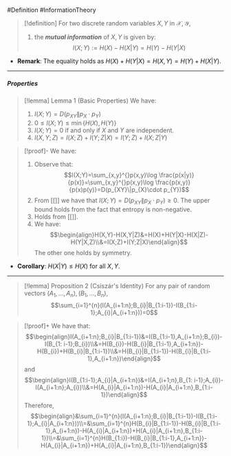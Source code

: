 #Definition #InformationTheory 

> [!definition]
> For two discrete random variables $X,Y$ in $\mathcal{X},\mathcal{Y}$, 
> 1. the ***mutual information*** of $X,Y$ is given by: $$I(X;Y):=H(X) - H(X|Y)=H(Y)-H(Y|X)$$
- **Remark**: The equality holds as $H(X)+H(Y|X)=H(X,Y)=H(Y)+H(X|Y)$.
---
##### Properties
> [!lemma] Lemma 1 (Basic Properties)
> We have:
> 1. $I(X;Y)=D(p_{XY}\|p_{X}\cdot p_{Y})$
> 2. $0\leq I(X;Y)\leq \min\{ H(X),H(Y) \}$
> 2. $I(X;Y)=0$ if and only if $X$ and $Y$ are independent.
> 3. $I(X,Y;Z)=I(X;Z)+I(Y;Z|X)=I(Y;Z)+I(X;Z|Y)$

> [!proof]-
> We have:
> 1. Observe that: $$I(X;Y)=\sum_{x,y}^{}p(x,y)\log \frac{p(x|y)}{p(x)}=\sum_{x,y}^{}p(x,y)\log \frac{p(x,y)}{p(x)p(y)}=D(p_{XY}\|p_{X}\cdot p_{Y})$$
> 2. From [[]] we have that $I(X;Y)=D(p_{XY}\|p_{X}\cdot p_{Y})\geq 0$. The upper bound holds from the fact that entropy is non-negative.
> 3. Holds from [[]].
> 4. We have: $$\begin{align}H(X,Y)-H(X,Y|Z)&=H(X)+H(Y|X)-H(X|Z)-H(Y|X,Z)\\&=I(X;Z)+I(Y;Z|X)\end{align}$$The other one holds by symmetry.
- **Corollary**: $H(X|Y)\leq H(X)$ for all $X,Y$. 
---
> [!lemma] Proposition 2 (Csiszár's Identity)
> For any pair of random vectors $(A_{1},\dots,A_{n}),(B_{1},...,B_{n})$, $$\sum_{i=1}^{n}(I(A_{i+1:n};B_{i}|B_{1:i-1})-I(B_{1:i-1};A_{i}|A_{i+1:n}))=0$$

> [!proof]+
> We have that: $$\begin{align}I(A_{i+1:n};B_{i}|B_{1:i-1})&=I(B_{1:i-1},A_{i+1:n};B_{i})-I(B_{1: i-1};B_{i})\\&=H(B_{i})-H(B_{i}|B_{1:i-1},A_{i+1:n})-H(B_{i})+H(B_{i}|B_{1:i-1})\\&=H(B_{i}|B_{1:i-1})-H(B_{i}|B_{1:i-1},A_{i+1:n})\end{align}$$and $$\begin{align}I(B_{1:i-1};A_{i}|A_{i+1:n})&=I(A_{i+1;n},B_{1: i-1};A_{i})-I(A_{i+1:n};A_{i})\\&=H(A_{i}|A_{i+1:n})-H(A_{i}|A_{i+1:n},B_{1:i-1})\end{align}$$Therefore, $$\begin{align}&\sum_{i=1}^{n}(I(A_{i+1:n};B_{i}|B_{1:i-1})-I(B_{1:i-1};A_{i}|A_{i+1:n}))\\=&\sum_{i=1}^{n}H(B_{i}|B_{1:i-1})-H(B_{i}|B_{1:i-1},A_{i+1:n})-H(A_{i}|A_{i+1:n})+H(A_{i}|A_{i+1:n},B_{1:i-1})\\=&\sum_{i=1}^{n}H(B_{1:i})-H(B_{i}|B_{1:i-1},A_{i+1:n})-H(A_{i}|A_{i+1:n})+H(A_{i}|A_{i+1:n},B_{1:i-1})\end{align}$$